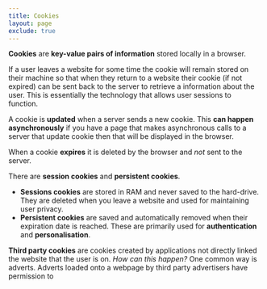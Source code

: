 ```yaml
---
title: Cookies
layout: page
exclude: true
---
```


**Cookies** are **key-value pairs of information** stored locally in a browser. 

If a user leaves a website for some time the cookie will remain stored on their machine so that when they return to a website their cookie (if not expired) can be sent back to the server to retrieve a information about the user. This is essentially the technology that allows user sessions to function. 

A cookie is **updated** when a server sends a new cookie. This **can happen asynchronously** if you have a page that makes asynchronous calls to a server that update cookie then that will be displayed in the browser.

When a cookie **expires** it is deleted by the browser and *not* sent to the server.

There are **session cookies** and **persistent cookies**.

- **Sessions cookies** are stored in RAM and never saved to the hard-drive. They are deleted when you leave a website and used for maintaining user privacy.
- **Persistent cookies** are saved and automatically removed when their expiration date is reached. These are primarily used for **authentication** and **personalisation**.

**Third party cookies** are cookies created by applications not directly linked the website that the user is on. *How can this happen?* One common way is adverts. Adverts loaded onto a webpage by third party advertisers have permission to 




<!--stackedit_data:
eyJoaXN0b3J5IjpbMTMyNzU1NDA5Niw4NjI3NzIzNDcsOTc5NT
U0Mzc2LDYwNjk3MjA1OSwtNzExMTU2NTk3LDExNzgwOTc1NDRd
fQ==
-->